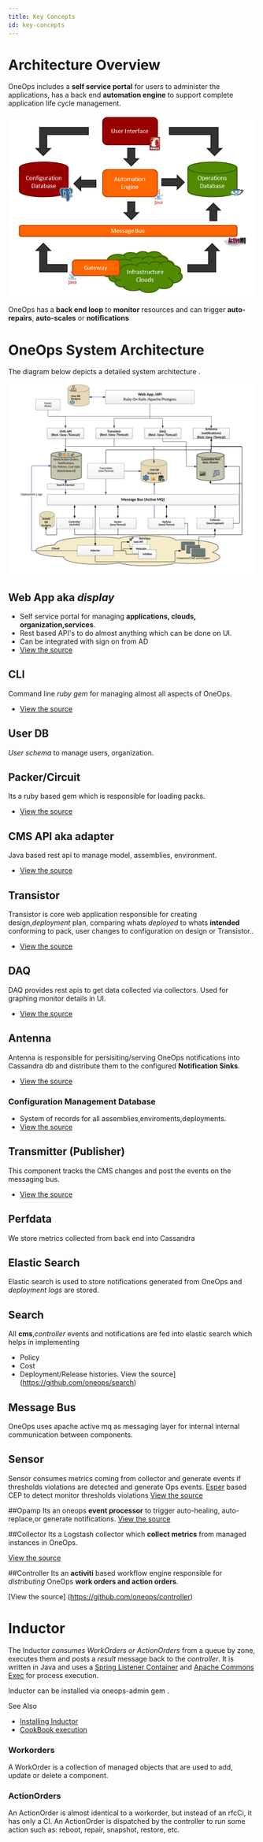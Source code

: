 ```yaml
---
title: Key Concepts
id: key-concepts
---
```


# Architecture Overview
OneOps includes a **self service portal** for users to administer the applications, has a back end **automation engine** to support complete application life cycle management.  


![Architecture Overview](../../assets/local/images/architecture-overview-user.png)


OneOps has a **back end loop** to **monitor** resources and can trigger  **auto-repairs**, **auto-scales** or  **notifications**

# OneOps System Architecture

The diagram below depicts a detailed system architecture .

![System Architecture](../../assets/local/images/architecture-diagram.png)



## Web App aka *display*
* Self service portal for managing **applications, clouds, organization,services**.
* Rest based API's to do almost anything which can be done on UI.
* Can be integrated with sign on from AD
* [View the source](https://github.com/oneops/display)

## CLI
 Command line *ruby gem* for managing almost all aspects of OneOps.
 * [View the source](https://github.com/oneops/cli)

## User DB
*User schema* to manage users, organization.
## Packer/Circuit
Its a ruby based gem which is responsible for loading packs.
*  [View the source](https://github.com/oneops/oneops-admin)

## CMS API aka adapter
 Java based rest api to manage model, assemblies, environment.
*  [View the source](https://github.com/oneops/adapter)

## Transistor

Transistor is core web application responsible for creating design,*deployment* plan, comparing whats *deployed* to
whats **intended** conforming to pack, user changes to configuration on design or Transistor..

*  [View the source](https://github.com/oneops/transistor)

## DAQ
DAQ provides rest apis to get data collected via collectors. Used for graphing monitor details in UI.
*  [View the source](https://github.com/oneops/daq)

## Antenna

Antenna is responsible for persisiting/serving OneOps notifications into Cassandra db and distribute them to the configured **Notification Sinks**.
*  [View the source](https://github.com/oneops/antenna)

### Configuration Management Database
* System of records for all assemblies,enviroments,deployments.
*  [View the source](https://github.com/oneops/db-schema)

## Transmitter (Publisher)
This component tracks the CMS changes and post the events on the messaging bus.
* [View the source](https://github.com/oneops/transmitter)

## Perfdata
 We store metrics collected from back end into Cassandra

## Elastic Search

Elastic search is used to store notifications generated from OneOps and *deployment logs* are stored.
## Search
All **cms**,*controller* events and notifications are fed
into elastic search which helps in implementing
* Policy
* Cost
* Deployment/Release histories.
View the source](https://github.com/oneops/search)

## Message Bus
OneOps uses apache active mq as messaging layer for internal  internal communication between components.

## Sensor
Sensor consumes metrics coming from collector and generate events if thresholds violations are detected  and generate Ops events.
[Esper](http://www.espertech.com/) based CEP to detect monitor thresholds violations
[View the source](https://github.com/oneops/sensor)

##Opamp
Its an oneops **event processor** to trigger auto-healing, auto-replace,or generate notifications.
[View the source](https://github.com/oneops/opamp)

##Collector
Its a Logstash collector which **collect metrics** from managed instances in OneOps.

[View the source](https://github.com/oneops/daq)

##Controller
Its an **activiti** based workflow engine responsible for *distributing* OneOps **work orders and action orders**.

[View the source] (https://github.com/oneops/controller)

# Inductor
The Inductor *consumes WorkOrders or ActionOrders* from a queue by zone, executes them and posts a *result* message back to the *controller*.
It is written in Java and uses a <a href="http://docs.spring.io/spring-framework/docs/3.0.5.RELEASE/api/org/springframework/jms/listener/DefaultMessageListenerContainer.html" target="_blank">Spring Listener Container</a> and <a href="https://commons.apache.org/proper/commons-exec/" target="_blank">Apache Commons Exec</a> for process execution.

Inductor can be installed via oneops-admin gem  .

See Also

* [Installing Inductor](../howto/#build-install-and-configure-an-inductor)
* [CookBook execution](../references/#inductor)

### Workorders

A WorkOrder is a collection of managed objects that are used to add, update or delete a component.

### ActionOrders

An ActionOrder is almost identical to a workorder, but instead of an rfcCi, it has only a CI. An ActionOrder is dispatched by the controller to run some action such as: reboot, repair, snapshot, restore, etc.
